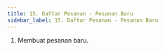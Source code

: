 ```yaml
---
title: 15. Daftar Pesanan - Pesanan Baru
sidebar_label: 15. Daftar Pesanan - Pesanan Baru
---
```

1. M﻿embuat pesanan baru.